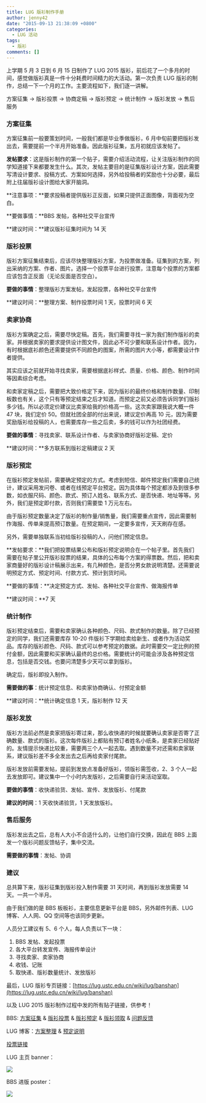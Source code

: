 ```yaml
---
title: LUG 版衫制作手册
author: jenny42
date: "2015-09-13 21:38:09 +0800"
categories:
  - LUG 活动
tags:
  - 版衫
comments: []
---
```


上学期 5 月 3 日到 6 月 15 日制作了 LUG 2015 版衫，前后花了一个多月的时间，感觉做版衫真是一件十分耗费时间精力的大活动。第一次负责 LUG 版衫的制作，总结一下一个月的工作。主要流程如下，我们逐一讲解。

方案征集 → 版衫投票 → 协商定稿 → 版衫预定 → 统计制作 → 版衫发放 → 售后服务

### 方案征集

方案征集前一般要策划时间，一般我们都是毕业季做版衫，6 月中旬前要把版衫发出去，需要提前一个半月开始准备。因此版衫征集，五月初就应该发帖了。

**发帖要求**：这是版衫制作的第一个贴子，需要介绍活动流程，让关注版衫制作的同学知道接下来都要发生什么。其次，发帖主要目的是征集版衫设计方案，因此需要写清设计要求、投稿方式、方案如何选择，另外给投稿者的奖励也十分必要，最后附上往届版衫设计图给大家开脑洞。

**注意事项：**要求投稿者提供版衫正反面，如果只提供正面图像，背面视为空白。

**要做事情：**BBS 发帖，各种社交平台宣传

**建议时间：**建议版衫征集时间为 14 天

### 版衫投票

版衫方案征集结束后，应该尽快整理版衫方案，为投票做准备。征集到的方案，列出采纳的方案、作者、图片。选择一个投票平台进行投票，注意每个投票的方案都应该包含正反面（无论反面是否空白）。

**要做的事情**：整理版衫方案发帖，发起投票，各种社交平台宣传

**建议时间：**整理方案、制作投票时间 1 天，投票时间 6 天

### 卖家协商

版衫方案确定之后，需要尽快定稿。首先，我们需要寻找一家为我们制作版衫的卖家。并根据卖家的要求提供设计图文件，因此必不可少要和联系设计作者。因为，有时根据底衫颜色还需要提供不同颜色的图案，所需的图片大小等，都需要设计作者提供。

其实应该之前就开始寻找卖家，需要根据底衫样式、质量、价格、颜色、制作时间等因素综合考虑。

和卖家定稿之后，需要把大致价格定下来，因为版衫的最终价格和制作数量、印制板数也有关，这个只有等预定结束之后才知道。而预定之前又必须告诉同学们版衫多少钱。所以必须定价建议比卖家给我的价格高一些。这次卖家跟我说大概一件 47 块，我们定价 50。但就社团全部的付出来说，建议定价再高 10 元，因为需要奖励版衫给投稿的人，也需要库存一些之后卖，多的钱可以作为社团经费。

**要做的事情**：寻找卖家、联系设计作者、与卖家协商好版衫定稿、定价

**建议时间：**多方联系到版衫定稿建议 2 天

### 版衫预定

在版衫预定发帖前，需要确定预定的方式。考虑到短信、邮件预定我们需要自己统计，建议采用发问卷、或者在线预定平台预定。因为具体每个预定都涉及到很多参数，如衣服尺码、颜色、款式、预订人姓名、联系方式、是否快递、地址等等。另外，我们是预定即付款，否则我们需要垫 1 万元左右。

由于版衫预定数量决定了版衫的制作量/销售量，我们需要重点宣传，因此需要制作海报、传单来提高预订数量。在预定期间，一定要多宣传，天天刷存在感。

另外，需要单独联系当初给版衫投稿的人，问他们预定信息。

**发帖要求：**我们把投票结果公布和版衫预定说明合在一个帖子里。首先我们需要在帖子里公开版衫投票的结果，具体的公布每个方案的得票数。然后，把和卖家商量好的版衫设计稿展示出来，有几种颜色，是否分男女款说明清楚。还需要说明预定方式、预定时间、付款方式、预计到货时间。

**要做的事情：**决定预定方式、发帖、各种社交平台宣传、做海报传单

**建议时间：**7 天

### 统计制作

版衫预定结束后，需要和卖家确认各种颜色、尺码、款式制作的数量。除了已经预定的同学，我们还需要库存 10-20 件版衫下学期给卖给新生、或者作为活动奖品。库存的版衫颜色、尺码、款式可以参考预定的数据。此时需要交一定比例的预付金额，因此需要和买家确认最终的总价格。需要统计的可能会涉及各种预定信息，包括是否交钱。也要问清楚多少天可以拿到版衫。

确定后，版衫即投入制作。

**需要做的事**：统计预定信息、和卖家协商确认、付预定金额

**建议时间：**统计确定信息 1 天，版衫制作 12 天

### 版衫发放

版衫方法前必然是卖家把版衫寄过来，那么收快递的时候就要确认卖家是否寄了正确数量、款式的版衫。这次每件版衫上都贴有预订者姓名小纸条，是卖家已经贴好的。友情提示快递比较重，需要两三个人一起去取。遇到数量不对还需和卖家联系，建议版衫差不多全发出去之后再给卖家付尾款。

版衫发放前需要发帖，提前到发放点准备好版衫，领版衫需签收，2、3 个人一起去发放即可。建议集中一个小时内发版衫，之后需要自行来活动室取。

**要做的事情**：收快递验货、发帖、宣传、发放版衫、付尾款

**建议的时间**：1 天收快递验货，1 天发放版衫。

### 售后服务

版衫发出去之后，总有人大小不合适什么的，让他们自行交换，因此在 BBS 上面发一个版衫问题反馈帖子，集中交流。

**需要做的事情**：发帖、协调

### 建议

总共算下来，版衫征集到版衫投入制作需要 31 天时间，再到版衫发放需要 14 天。一共一个半月。

由于我们做的是 BBS 板板衫，主要信息更新平台是 BBS，另外邮件列表、LUG 博客、人人网、QQ 空间等也该同步更新。

人员分工建议有 5、6 个人，每人负责以下一块：

1.  BBS 发帖、发起投票
1.  各大平台转发宣传、海报传单设计
1.  寻找卖家、卖家协商
1.  收钱、记账
1.  取快递、版衫数量统计、发放版衫

最后，LUG 版衫专页链接：[https://lug.ustc.edu.cn/wiki/lug/banshan](https://lug.ustc.edu.cn/wiki/lug/banshan)

以及 LUG 2015 版衫制作过程中发的所有贴子链接，供参考！

BBS: [方案征集](http://bbs.ustc.edu.cn/cgi/bbscon?bn=Linux&fn=M5545E657&num=24002) & [版衫投票](http://bbs.ustc.edu.cn/cgi/bbscon?bn=Linux&fn=M555DBEA7&num=23632) & [版衫预定](http://bbs.ustc.edu.cn/cgi/bbscon?bn=Linux&fn=M5568036D&num=23659) & [版衫领取](http://bbs.ustc.edu.cn/cgi/bbscon?bn=Linux&fn=M557D8D62&num=23748) & [问题反馈](http://bbs.ustc.edu.cn/cgi/bbscon?bn=Linux&fn=M557E636C&num=23759)

LUG 博客：[方案整理](https://lug.ustc.edu.cn/news/2015/05/2015-linux-user-group-banshan/) & [预定说明](https://lug.ustc.edu.cn/news/2015/05/2015-linux-tshirt-voting-result-and-order/)

[投票链接](http://www.sojump.com/jq/5057174.aspx)

LUG 主页 banner：

![](https://ftp.lug.ustc.edu.cn/wp-content/uploads/2015/09/banshan-banner.png)

BBS 进版 poster：

![](https://ftp.lug.ustc.edu.cn/wp-content/uploads/2015/09/banshan-poster-1.jpg)
